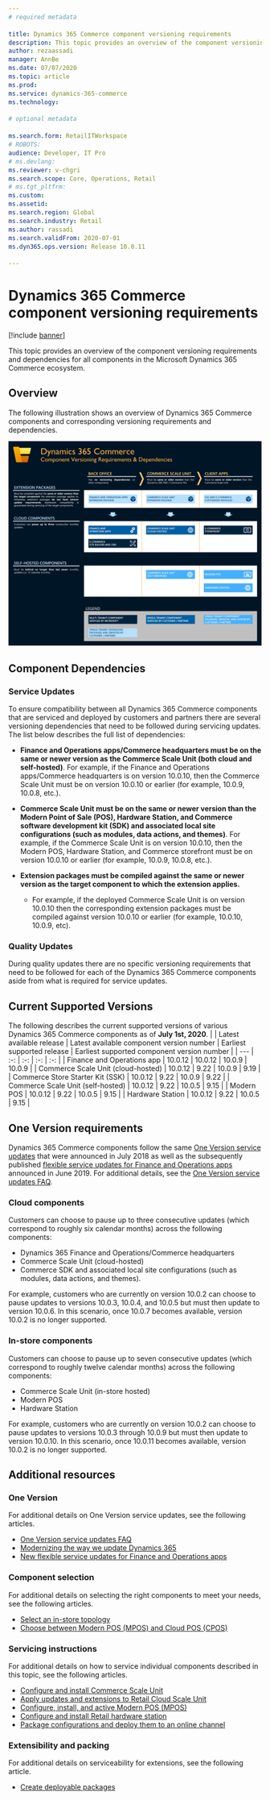 ```yaml
---
# required metadata

title: Dynamics 365 Commerce component versioning requirements
description: This topic provides an overview of the component versioning requirements and dependencies for all components in the Microsoft Dynamics 365 Commerce ecosystem.
author: rezaassadi
manager: AnnBe
ms.date: 07/07/2020
ms.topic: article
ms.prod: 
ms.service: dynamics-365-commerce
ms.technology: 

# optional metadata

ms.search.form: RetailITWorkspace
# ROBOTS: 
audience: Developer, IT Pro
# ms.devlang: 
ms.reviewer: v-chgri
ms.search.scope: Core, Operations, Retail
# ms.tgt_pltfrm: 
ms.custom: 
ms.assetid: 
ms.search.region: Global
ms.search.industry: Retail
ms.author: rassadi
ms.search.validFrom: 2020-07-01
ms.dyn365.ops.version: Release 10.0.11

---
```


# Dynamics 365 Commerce component versioning requirements

[!include [banner](includes/banner.md)]

This topic provides an overview of the component versioning requirements and dependencies for all components in the Microsoft Dynamics 365 Commerce ecosystem.

## Overview

The following illustration shows an overview of Dynamics 365 Commerce components and corresponding versioning requirements and dependencies.

<a href="https://docs.microsoft.com/en-us/dynamics365/commerce/media/commerce-component-versioning.jpg" target="_blank">![Dynamics 365 Commerce Component Versioning Requirements](./media/commerce-component-versioning.jpg)</a>

## Component Dependencies
### Service Updates
To ensure compatibility between all Dynamics 365 Commerce components that are serviced and deployed by customers and partners there are several versioning dependencies that need to be followed during servicing updates. The list below describes the full list of dependencies:

- **Finance and Operations apps/Commerce headquarters must be on the same or newer version as the Commerce Scale Unit (both cloud and self-hosted)**.
  For example, if the Finance and Operations apps/Commerce headquarters is on version 10.0.10, then the Commerce Scale Unit must be on version 10.0.10 or earlier (for example, 10.0.9, 10.0.8, etc.).
 
- **Commerce Scale Unit must be on the same or newer version than the Modern Point of Sale (POS), Hardware Station, and Commerce software development kit (SDK) and associated local site configurations (such as modules, data actions, and themes)**.
  For example, if the Commerce Scale Unit is on version 10.0.10, then the Modern POS, Hardware Station, and Commerce storefront must be on version 10.0.10 or earlier (for example, 10.0.9, 10.0.8, etc.).
 
- **Extension packages must be compiled against the same or newer version as the target component to which the extension applies.**
  - For example, if the deployed Commerce Scale Unit is on version 10.0.10 then the corresponding extension packages must be compiled against version 10.0.10 or earlier (for example, 10.0.10, 10.0.9, etc).

### Quality Updates
During quality updates there are no specific versioning requirements that need to be followed for each of the Dynamics 365 Commerce components aside from what is required for service updates.

## Current Supported Versions
The following describes the current supported versions of various Dynamics 365 Commerce components as of **July 1st, 2020**.
| | Latest available release | Latest available component version number | Earliest supported release | Earliest supported component version number |
| --- | :-: | :-: | :-: | :-: |
| Finance and Operations app | 10.0.12 | 10.0.12 | 10.0.9 | 10.0.9 |
| Commerce Scale Unit (cloud-hosted) | 10.0.12 | 9.22 | 10.0.9 | 9.19 |
| Commerce Store Starter Kit (SSK) | 10.0.12 | 9.22 | 10.0.9 | 9.22 |
| Commerce Scale Unit (self-hosted) | 10.0.12 | 9.22 | 10.0.5 | 9.15 |
| Modern POS | 10.0.12 | 9.22 | 10.0.5 | 9.15 |
| Hardware Station | 10.0.12 | 9.22 | 10.0.5 | 9.15 |

## One Version requirements
Dynamics 365 Commerce components follow the same [One Version service updates](https://cloudblogs.microsoft.com/dynamics365/bdm/2018/07/06/modernizing-the-way-we-update-dynamics-365/) that were announced in July 2018 as well as the subsequently published [flexible service updates for Finance and Operations apps](https://cloudblogs.microsoft.com/dynamics365/bdm/2019/06/03/new-flexible-service-updates-for-dynamics-365-for-finance-and-operations/) announced in June 2019. For additional details, see the [One Version service updates FAQ](https://docs.microsoft.com/en-us/dynamics365/fin-ops-core/fin-ops/get-started/one-version).

### Cloud components
Customers can choose to pause up to three consecutive updates (which correspond to roughly six calendar months) across the following components:
- Dynamics 365 Finance and Operations/Commerce headquarters
- Commerce Scale Unit (cloud-hosted)
- Commerce SDK and associated local site configurations (such as modules, data actions, and themes).

For example, customers who are currently on version 10.0.2 can choose to pause updates to versions 10.0.3, 10.0.4, and 10.0.5 but must then update to version 10.0.6. In this scenario, once 10.0.7 becomes available, version 10.0.2 is no longer supported.

### In-store components
Customers can choose to pause up to seven consecutive updates (which correspond to roughly twelve calendar months) across the following components:
- Commerce Scale Unit (in-store hosted)
- Modern POS
- Hardware Station 

For example, customers who are currently on version 10.0.2 can choose to pause updates to versions 10.0.3 through 10.0.9 but must then update to version 10.0.10. In this scenario, once 10.0.11 becomes available, version 10.0.2 is no longer supported.

## Additional resources

### One Version
For additional details on One Version service updates, see the following articles.
- [One Version service updates FAQ](https://docs.microsoft.com/en-us/dynamics365/fin-ops-core/fin-ops/get-started/one-version)
- [Modernizing the way we update Dynamics 365](https://cloudblogs.microsoft.com/dynamics365/bdm/2018/07/06/modernizing-the-way-we-update-dynamics-365/)
- [New flexible service updates for Finance and Operations apps](https://cloudblogs.microsoft.com/dynamics365/bdm/2019/06/03/new-flexible-service-updates-for-dynamics-365-for-finance-and-operations/)

### Component selection
For additional details on selecting the right components to meet your needs, see the following articles.
- [Select an in-store topology](https://docs.microsoft.com/en-us/dynamics365/commerce/dev-itpro/retail-in-store-topology)
- [Choose between Modern POS (MPOS) and Cloud POS (CPOS)](https://docs.microsoft.com/en-us/dynamics365/commerce/mpos-or-cpos)

### Servicing instructions
For additional details on how to service individual components described in this topic, see the following articles.
- [Configure and install Commerce Scale Unit](https://docs.microsoft.com/en-us/dynamics365/commerce/dev-itpro/retail-store-scale-unit-configuration-installation)
- [Apply updates and extensions to Retail Cloud Scale Unit](https://docs.microsoft.com/en-us/dynamics365/fin-ops-core/dev-itpro/deployment/update-retail-channel)
- [Configure, install, and active Modern POS (MPOS)](https://docs.microsoft.com/en-us/dynamics365/commerce/retail-modern-pos-device-activation)
- [Configure and install Retail hardware station](https://docs.microsoft.com/en-us/dynamics365/commerce/retail-hardware-station-configuration-installation)
- [Package configurations and deploy them to an online channel](https://docs.microsoft.com/en-us/dynamics365/commerce/e-commerce-extensibility/package-deploy)

### Extensibility and packing
For additional details on serviceability for extensions, see the following article.
- [Create deployable packages](https://docs.microsoft.com/en-us/dynamics365/commerce/dev-itpro/retail-sdk/retail-sdk-packaging)
